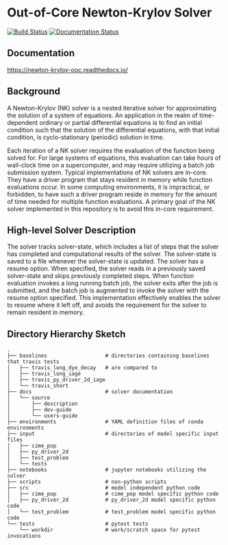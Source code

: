 # Out-of-Core Newton-Krylov Solver

[![Build Status](https://travis-ci.com/klindsay28/Newton-Krylov_OOC.svg?branch=master)](https://travis-ci.com/klindsay28/Newton-Krylov_OOC)
[![Documentation Status](https://readthedocs.org/projects/newton-krylov-ooc/badge/?version=latest)](https://newton-krylov-ooc.readthedocs.io/en/latest/?badge=latest)

## Documentation

https://newton-krylov-ooc.readthedocs.io/

## Background

A Newton-Krylov (NK) solver is a nested iterative solver for approximating the solution
of a system of equations.
An application in the realm of time-dependent ordinary or partial differential equations
is to find an initial condition such that the solution of the differential equations,
with that initial condition, is cyclo-stationary (periodic) solution in time.

Each iteration of a NK solver requires the evaluation of the function being solved for.
For large systems of equations, this evaluation can take hours of wall-clock time on a
supercomputer, and may require utilizing a batch job submission system.
Typical implementations of NK solvers are in-core.
They have a driver program that stays resident in memory while function evaluations
occur.
In some computing environments, it is impractical, or forbidden, to have such a driver
program reside in memory for the amount of time needed for multiple function
evaluations.
A primary goal of the NK solver implemented in this repository is to avoid this in-core
requirement.

## High-level Solver Description

The solver tracks solver-state, which includes a list of steps that the solver has
completed and computational results of the solver.
The solver-state is saved to a file whenever the solver-state is updated. The solver has
a resume option.
When specified, the solver reads in a previously saved solver-state and skips previously
completed steps.
When function evaluation invokes a long running batch job, the solver exits after the
job is submitted, and the batch job is augmented to invoke the solver with the resume
option specified.
This implementation effectively enables the solver to resume where it left off, and
avoids the requirement for the solver to remain resident in memory.

## Directory Hierarchy Sketch
<!--- based on output from the command
tree -d -I "__pycache__"
annotations added by hand
-->
```
.
├── baselines                   # directories containing baselines that travis tests
│   ├── travis_long_dye_decay   # are compared to
│   ├── travis_long_iage
│   ├── travis_py_driver_2d_iage
│   └── travis_short
├── docs                        # solver documentation
│   └── source
│       ├── description
│       ├── dev-guide
│       └── users-guide
├── environments                # YAML definition files of conda environments
├── input                       # directories of model specific input files
│   ├── cime_pop
│   ├── py_driver_2d
│   ├── test_problem
│   └── tests
├── notebooks                   # jupyter notebooks utilizing the solver
├── scripts                     # non-python scripts
├── src                         # model independent python code
│   ├── cime_pop                # cime_pop model specific python code
│   ├── py_driver_2d            # py_driver_2d model specific python code
│   └── test_problem            # test_problem model specific python code
└── tests                       # pytest tests
    └── workdir                 # work/scratch space for pytest invocations

```

